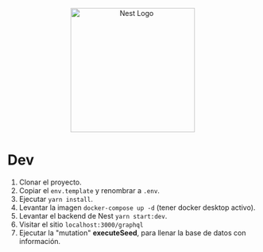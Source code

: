 <p align="center">
  <a href="http://nestjs.com/" target="blank"><img src="https://nestjs.com/img/logo-small.svg" width="250" alt="Nest Logo" /></a>
</p>

# Dev

1. Clonar el proyecto.
2. Copiar el `env.template` y renombrar a `.env`.
3. Ejecutar `yarn install`.
4. Levantar la imagen `docker-compose up -d` (tener docker desktop activo).
5. Levantar el backend de Nest `yarn start:dev`.
6. Visitar el sitio `localhost:3000/graphql`
7. Ejecutar la "mutation" __executeSeed__, para llenar la base de datos con información.


